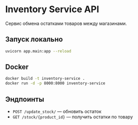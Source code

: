 # Inventory Service API

Сервис обмена остатками товаров между магазинами.

## Запуск локально

```bash
uvicorn app.main:app --reload
```

## Docker

```bash
docker build -t inventory-service .
docker run -d -p 8000:8000 inventory-service
```

## Эндпоинты

- `POST /update_stock/` — обновить остаток
- `GET /stock/{product_id}` — получить остатки по товару
